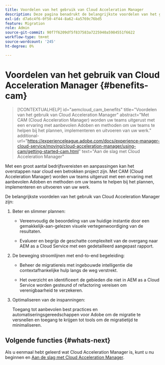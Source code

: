 ```yaml
---
title: Voordelen van het gebruik van Cloud Acceleration Manager
description: Deze pagina benadrukt de belangrijkste voordelen van het gebruik van Cloud Acceleration Manager.
exl-id: d7a6c4f6-0f50-4f44-8a62-4a5769c76bd5
feature: Migration
role: Admin
source-git-commit: 90f7f6209df5f837583a7225940a5984551f6622
workflow-type: tm+mt
source-wordcount: '245'
ht-degree: 0%

---
```


# Voordelen van het gebruik van Cloud Acceleration Manager {#benefits-cam}

>[!CONTEXTUALHELP]
>id="aemcloud_cam_benefits"
>title="Voordelen van het gebruik van Cloud Acceleration Manager"
>abstract="Met CAM (Cloud Acceleration Manager) worden uw teams uitgerust met een ervaring met aanbevolen Adoben en methoden om uw teams te helpen bij het plannen, implementeren en uitvoeren van uw werk."
>additional-url="https://experienceleague.adobe.com/docs/experience-manager-cloud-service/moving/cloud-acceleration-manager/using-cam/getting-started-cam.html" text="Aan de slag met Cloud Acceleration Manager"

Met een groot aantal bedrijfsvereisten en aanpassingen kan het overstappen naar cloud een betrokken project zijn. Met CAM (Cloud Acceleration Manager) worden uw teams uitgerust met een ervaring met aanbevolen Adoben en methoden om uw teams te helpen bij het plannen, implementeren en uitvoeren van uw werk.

De belangrijkste voordelen van het gebruik van Cloud Acceleration Manager zijn:

1. Beter en slimmer plannen:

   * Vereenvoudig de beoordeling van uw huidige instantie door een gemakkelijk-aan-gelezen visuele vertegenwoordiging van de resultaten.

   * Evalueer en begrijp de geschatte complexiteit van de overgang naar AEM as a Cloud Service met een gedetailleerd aangepast rapport.

1. De beweging stroomlijnen met end-to-end begeleiding:

   * Beheer de migratiereis met ingebouwde intelligentie die contextafhankelijke hulp langs de weg verstrekt.

   * Het overzicht en identificeert de gebieden die niet in AEM as a Cloud Service worden gesteund of refactoring vereisen om verenigbaarheid te verzekeren.

1. Optimaliseren van de inspanningen:

   Toegang tot aanbevolen best practices en automatiseringsgereedschappen voor Adobe om de migratie te versnellen en toegang te krijgen tot tools om de migratietijd te minimaliseren.

## Volgende functies {#whats-next}

Als u eenmaal hebt geleerd wat Cloud Acceleration Manager is, kunt u nu beginnen en [Aan de slag met Cloud Acceleration Manager](https://experienceleague.adobe.com/docs/experience-manager-cloud-service/moving/cloud-acceleration-manager/using-cam/getting-started-cam.html).

